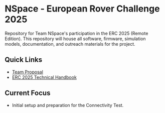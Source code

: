 ﻿# NSpace - European Rover Challenge 2025

Repository for Team NSpace's participation in the ERC 2025 (Remote Edition).
This repository will house all software, firmware, simulation models, documentation, and outreach materials for the project.

## Quick Links
- [Team Proposal](docs/00_Project_Overview/Team_Proposal_NSpace.md)
- [ERC 2025 Technical Handbook](https://github.com/husarion/erc2025/blob/main/TECHNICAL_HANDBOOK.md)

## Current Focus
- Initial setup and preparation for the Connectivity Test.
